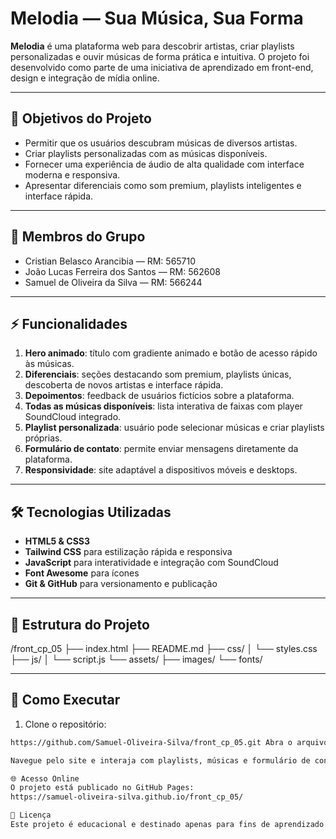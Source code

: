 # Melodia — Sua Música, Sua Forma

**Melodia** é uma plataforma web para descobrir artistas, criar playlists personalizadas e ouvir músicas de forma prática e intuitiva. O projeto foi desenvolvido como parte de uma iniciativa de aprendizado em front-end, design e integração de mídia online.

---

## 🎯 Objetivos do Projeto

- Permitir que os usuários descubram músicas de diversos artistas.  
- Criar playlists personalizadas com as músicas disponíveis.  
- Fornecer uma experiência de áudio de alta qualidade com interface moderna e responsiva.  
- Apresentar diferenciais como som premium, playlists inteligentes e interface rápida.  

---

## 👥 Membros do Grupo

- Cristian Belasco Arancibia — RM: 565710  
- João Lucas Ferreira dos Santos — RM: 562608  
- Samuel de Oliveira da Silva — RM: 566244  

---

## ⚡ Funcionalidades

1. **Hero animado**: título com gradiente animado e botão de acesso rápido às músicas.  
2. **Diferenciais**: seções destacando som premium, playlists únicas, descoberta de novos artistas e interface rápida.  
3. **Depoimentos**: feedback de usuários fictícios sobre a plataforma.  
4. **Todas as músicas disponíveis**: lista interativa de faixas com player SoundCloud integrado.  
5. **Playlist personalizada**: usuário pode selecionar músicas e criar playlists próprias.  
6. **Formulário de contato**: permite enviar mensagens diretamente da plataforma.  
7. **Responsividade**: site adaptável a dispositivos móveis e desktops.  

---

## 🛠 Tecnologias Utilizadas

- **HTML5 & CSS3**  
- **Tailwind CSS** para estilização rápida e responsiva  
- **JavaScript** para interatividade e integração com SoundCloud  
- **Font Awesome** para ícones  
- **Git & GitHub** para versionamento e publicação  

---

## 📂 Estrutura do Projeto

/front_cp_05
├── index.html
├── README.md
├── css/
│ └── styles.css
├── js/
│ └── script.js
└── assets/
├── images/
└── fonts/

---

## 🚀 Como Executar

1. Clone o repositório:

```bash
https://github.com/Samuel-Oliveira-Silva/front_cp_05.git Abra o arquivo index.html em um navegador web.

Navegue pelo site e interaja com playlists, músicas e formulário de contato.

🌐 Acesso Online
O projeto está publicado no GitHub Pages:
https://samuel-oliveira-silva.github.io/front_cp_05/

📄 Licença
Este projeto é educacional e destinado apenas para fins de aprendizado.


